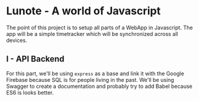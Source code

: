 # Lunote - A world of Javascript

The point of this project is to setup all parts of a WebApp in Javascript. The app will be a simple timetracker which will be synchronized across all devices.

## I - API Backend

For this part, we'll be using `express` as a base and link it with the Google Firebase because SQL is for people living in the past. We'll be using Swagger to create a documentation and probably try to add Babel because ES6 is looks better.
